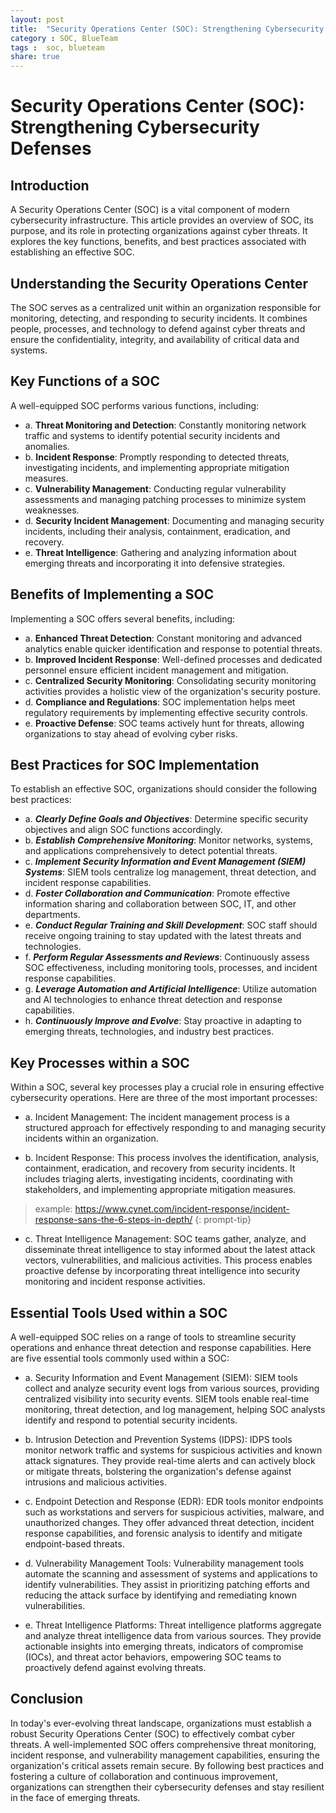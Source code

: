 ```yaml
---
layout: post
title:  "Security Operations Center (SOC): Strengthening Cybersecurity Defenses"
category : SOC, BlueTeam
tags :  soc, blueteam
share: true 
---
```


# Security Operations Center (SOC): Strengthening Cybersecurity Defenses

## Introduction
A Security Operations Center (SOC) is a vital component of modern cybersecurity infrastructure. This article provides an overview of SOC, its purpose, and its role in protecting organizations against cyber threats. It explores the key functions, benefits, and best practices associated with establishing an effective SOC.

## Understanding the Security Operations Center

The SOC serves as a centralized unit within an organization responsible for monitoring, detecting, and responding to security incidents. It combines people, processes, and technology to defend against cyber threats and ensure the confidentiality, integrity, and availability of critical data and systems.
    
## Key Functions of a SOC

A well-equipped SOC performs various functions, including: 
- a. **Threat Monitoring and Detection**: Constantly monitoring network traffic and systems to identify potential security incidents and anomalies. 
- b. **Incident Response**: Promptly responding to detected threats, investigating incidents, and implementing appropriate mitigation measures.
- c. **Vulnerability Management**: Conducting regular vulnerability assessments and managing patching processes to minimize system weaknesses.
- d. **Security Incident Management**: Documenting and managing security incidents, including their analysis, containment, eradication, and recovery.
- e. **Threat Intelligence**: Gathering and analyzing information about emerging threats and incorporating it into defensive strategies.
    
## Benefits of Implementing a SOC

Implementing a SOC offers several benefits, including: 
- a. **Enhanced Threat Detection**: Constant monitoring and advanced analytics enable quicker identification and response to potential threats.
- b. **Improved Incident Response**: Well-defined processes and dedicated personnel ensure efficient incident management and mitigation.
- c. **Centralized Security Monitoring**: Consolidating security monitoring activities provides a holistic view of the organization's security posture.
- d. **Compliance and Regulations**: SOC implementation helps meet regulatory requirements by implementing effective security controls.
- e. **Proactive Defense**: SOC teams actively hunt for threats, allowing organizations to stay ahead of evolving cyber risks.
    
## Best Practices for SOC Implementation

To establish an effective SOC, organizations should consider the following best practices:
- a. ***Clearly Define Goals and Objectives***: Determine specific security objectives and align SOC functions accordingly.
- b. ***Establish Comprehensive Monitoring***: Monitor networks, systems, and applications comprehensively to detect potential threats.
- c. ***Implement Security Information and Event Management (SIEM) Systems***: SIEM tools centralize log management, threat detection, and incident response capabilities.
- d. ***Foster Collaboration and Communication***: Promote effective information sharing and collaboration between SOC, IT, and other departments.
- e. ***Conduct Regular Training and Skill Development***: SOC staff should receive ongoing training to stay updated with the latest threats and technologies.
- f. ***Perform Regular Assessments and Reviews***: Continuously assess SOC effectiveness, including monitoring tools, processes, and incident response capabilities.
- g. ***Leverage Automation and Artificial Intelligence***: Utilize automation and AI technologies to enhance threat detection and response capabilities.
- h. ***Continuously Improve and Evolve***: Stay proactive in adapting to emerging threats, technologies, and industry best practices.
    

## Key Processes within a SOC 

Within a SOC, several key processes play a crucial role in ensuring effective cybersecurity operations. Here are three of the most important processes:

- a. Incident Management: The incident management process is a structured approach for effectively responding to and managing security incidents within an organization.

- b. Incident Response: This process involves the identification, analysis, containment, eradication, and recovery from security incidents. It includes triaging alerts, investigating incidents, coordinating with stakeholders, and implementing appropriate mitigation measures.
> example: https://www.cynet.com/incident-response/incident-response-sans-the-6-steps-in-depth/
{: prompt-tip}

- c. Threat Intelligence Management: SOC teams gather, analyze, and disseminate threat intelligence to stay informed about the latest attack vectors, vulnerabilities, and malicious activities. This process enables proactive defense by incorporating threat intelligence into security monitoring and incident response activities.



## Essential Tools Used within a SOC

A well-equipped SOC relies on a range of tools to streamline security operations and enhance threat detection and response capabilities. Here are five essential tools commonly used within a SOC:

- a. Security Information and Event Management (SIEM): SIEM tools collect and analyze security event logs from various sources, providing centralized visibility into security events. SIEM tools enable real-time monitoring, threat detection, and log management, helping SOC analysts identify and respond to potential security incidents.

- b. Intrusion Detection and Prevention Systems (IDPS): IDPS tools monitor network traffic and systems for suspicious activities and known attack signatures. They provide real-time alerts and can actively block or mitigate threats, bolstering the organization's defense against intrusions and malicious activities.

- c. Endpoint Detection and Response (EDR): EDR tools monitor endpoints such as workstations and servers for suspicious activities, malware, and unauthorized changes. They offer advanced threat detection, incident response capabilities, and forensic analysis to identify and mitigate endpoint-based threats.

- d. Vulnerability Management Tools: Vulnerability management tools automate the scanning and assessment of systems and applications to identify vulnerabilities. They assist in prioritizing patching efforts and reducing the attack surface by identifying and remediating known vulnerabilities.

- e. Threat Intelligence Platforms: Threat intelligence platforms aggregate and analyze threat intelligence data from various sources. They provide actionable insights into emerging threats, indicators of compromise (IOCs), and threat actor behaviors, empowering SOC teams to proactively defend against evolving threats.


## Conclusion

In today's ever-evolving threat landscape, organizations must establish a robust Security Operations Center (SOC) to effectively combat cyber threats. A well-implemented SOC offers comprehensive threat monitoring, incident response, and vulnerability management capabilities, ensuring the organization's critical assets remain secure. By following best practices and fostering a culture of collaboration and continuous improvement, organizations can strengthen their cybersecurity defenses and stay resilient in the face of emerging threats.
